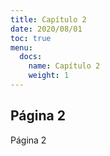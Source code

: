 ```yaml
---
title: Capítulo 2
date: 2020/08/01
toc: true
menu:
  docs:
    name: Capítulo 2
    weight: 1
---
```


## Página 2
Página 2